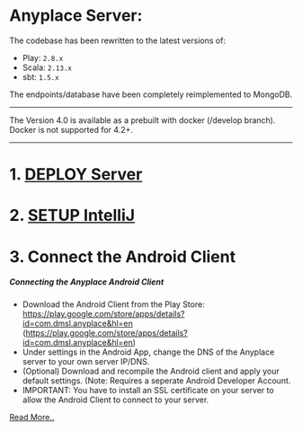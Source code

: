 # Anyplace Server:
The codebase has been rewritten to the latest versions of:
- Play: `2.8.x`
- Scala: `2.13.x`
- sbt: `1.5.x`

The endpoints/database have been completely reimplemented to MongoDB.

***

The Version 4.0 is available as a prebuilt with docker (/develop branch).
Docker is not supported for 4.2+.

***

# 1. [DEPLOY Server](./DEPLOY.md)

# 2. [SETUP IntelliJ](./SETUP.md) 

# 3. Connect the Android Client
##### Connecting the Anyplace Android Client
+ Download the Android Client from the Play Store: https://play.google.com/store/apps/details?id=com.dmsl.anyplace&hl=en (https://play.google.com/store/apps/details?id=com.dmsl.anyplace&hl=en)
+ Under settings in the Android App, change the DNS of the Anyplace server to your own server IP/DNS.
+ (Optional) Download and recompile the Android client  and apply your default settings. (Note: Requires a seperate Android Developer Account.
+ IMPORTANT: You have to install an SSL certificate on your server to allow the Android Client to connect to your server.

[Read More..](../clients/)